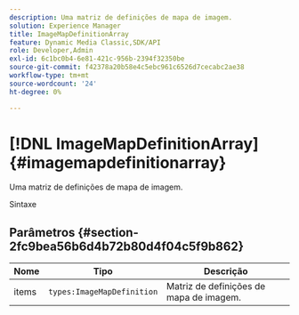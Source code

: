 ```yaml
---
description: Uma matriz de definições de mapa de imagem.
solution: Experience Manager
title: ImageMapDefinitionArray
feature: Dynamic Media Classic,SDK/API
role: Developer,Admin
exl-id: 6c1bc0b4-6e81-421c-956b-2394f32350be
source-git-commit: f42378a20b58e4c5ebc961c6526d7cecabc2ae38
workflow-type: tm+mt
source-wordcount: '24'
ht-degree: 0%

---
```


# [!DNL ImageMapDefinitionArray]{#imagemapdefinitionarray}

Uma matriz de definições de mapa de imagem.

Sintaxe

## Parâmetros {#section-2fc9bea56b6d4b72b80d4f04c5f9b862}

| Nome | Tipo | Descrição |
|---|---|---|
| items | `types:ImageMapDefinition` | Matriz de definições de mapa de imagem. |
